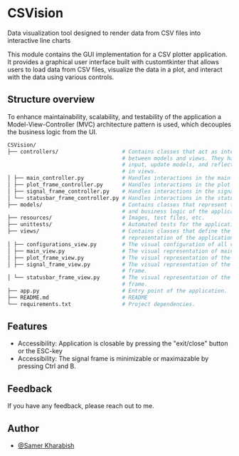 # CSVision

Data visualization tool designed to render data from CSV files into interactive line charts

This module contains the GUI implementation for a CSV plotter application. It provides a graphical user interface built with customtkinter that allows users to load data from CSV files, visualize the data in a plot, and interact with the data using various controls.

## Structure overview

To enhance maintainability, scalability, and testability of the application a Model-View-Controller (MVC) architecture pattern is used, which decouples the business logic from the UI.

```bash
CSVision/
├── controllers/                    # Contains classes that act as intermediaries
                                    # between models and views. They handle user
                                    # input, update models, and reflect changes
                                    # in views.
│ ├── main_controller.py            # Handles interactions in the main window.
│ ├── plot_frame_controller.py      # Handles interactions in the plot frame.
│ ├── signal_frame_controller.py    # Handles interactions in the signal frame.
│ └── statusbar_frame_controller.py # Handles interactions in the status bar frame.
├── models/                         # Contains classes that represent the data
                                    # and business logic of the application.
├── resources/                      # Images, test files, etc.
├── unittests/                      # Automated tests for the application.
├── views/                          # Contains classes that define the visual
                                    # representation of the application.
│ ├── configurations_view.py        # The visual configuration of all views.
│ ├── main_view.py                  # The visual representation of main window.
│ ├── plot_frame_view.py            # The visual representation of the plot frame.
│ ├── signal_frame_view.py          # The visual representation of the signal
                                    # frame.
│ └── statusbar_frame_view.py       # The visual representation of the status bar
                                    # frame.
├── app.py                          # Entry point of the application.
├── README.md                       # README
└── requirements.txt                # Project dependencies.
```

## Features

- Accessibility: Application is closable by pressing the "exit/close" button or the ESC-key
- Accessibility: The signal frame is minimizable or maximazable by pressing Ctrl and B.

## Feedback

If you have any feedback, please reach out to me.

## Author

- [@Samer Kharabish](<kharabishsamer@outlook.com>)
